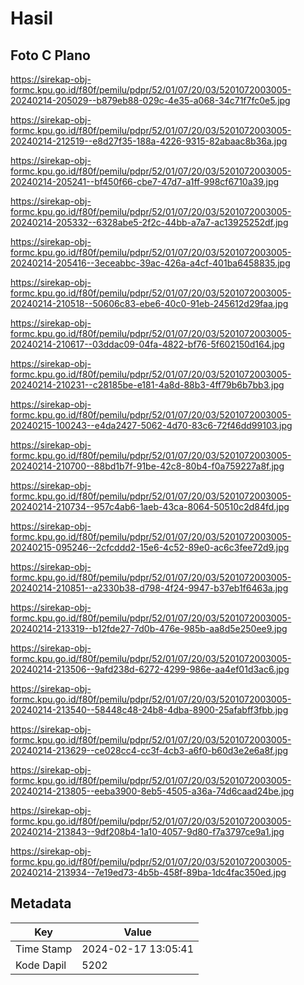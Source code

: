 # Hasil

## Foto C Plano

https://sirekap-obj-formc.kpu.go.id/f80f/pemilu/pdpr/52/01/07/20/03/5201072003005-20240214-205029--b879eb88-029c-4e35-a068-34c71f7fc0e5.jpg

https://sirekap-obj-formc.kpu.go.id/f80f/pemilu/pdpr/52/01/07/20/03/5201072003005-20240214-212519--e8d27f35-188a-4226-9315-82abaac8b36a.jpg

https://sirekap-obj-formc.kpu.go.id/f80f/pemilu/pdpr/52/01/07/20/03/5201072003005-20240214-205241--bf450f66-cbe7-47d7-a1ff-998cf6710a39.jpg

https://sirekap-obj-formc.kpu.go.id/f80f/pemilu/pdpr/52/01/07/20/03/5201072003005-20240214-205332--6328abe5-2f2c-44bb-a7a7-ac13925252df.jpg

https://sirekap-obj-formc.kpu.go.id/f80f/pemilu/pdpr/52/01/07/20/03/5201072003005-20240214-205416--3eceabbc-39ac-426a-a4cf-401ba6458835.jpg

https://sirekap-obj-formc.kpu.go.id/f80f/pemilu/pdpr/52/01/07/20/03/5201072003005-20240214-210518--50606c83-ebe6-40c0-91eb-245612d29faa.jpg

https://sirekap-obj-formc.kpu.go.id/f80f/pemilu/pdpr/52/01/07/20/03/5201072003005-20240214-210617--03ddac09-04fa-4822-bf76-5f602150d164.jpg

https://sirekap-obj-formc.kpu.go.id/f80f/pemilu/pdpr/52/01/07/20/03/5201072003005-20240214-210231--c28185be-e181-4a8d-88b3-4ff79b6b7bb3.jpg

https://sirekap-obj-formc.kpu.go.id/f80f/pemilu/pdpr/52/01/07/20/03/5201072003005-20240215-100243--e4da2427-5062-4d70-83c6-72f46dd99103.jpg

https://sirekap-obj-formc.kpu.go.id/f80f/pemilu/pdpr/52/01/07/20/03/5201072003005-20240214-210700--88bd1b7f-91be-42c8-80b4-f0a759227a8f.jpg

https://sirekap-obj-formc.kpu.go.id/f80f/pemilu/pdpr/52/01/07/20/03/5201072003005-20240214-210734--957c4ab6-1aeb-43ca-8064-50510c2d84fd.jpg

https://sirekap-obj-formc.kpu.go.id/f80f/pemilu/pdpr/52/01/07/20/03/5201072003005-20240215-095246--2cfcddd2-15e6-4c52-89e0-ac6c3fee72d9.jpg

https://sirekap-obj-formc.kpu.go.id/f80f/pemilu/pdpr/52/01/07/20/03/5201072003005-20240214-210851--a2330b38-d798-4f24-9947-b37eb1f6463a.jpg

https://sirekap-obj-formc.kpu.go.id/f80f/pemilu/pdpr/52/01/07/20/03/5201072003005-20240214-213319--b12fde27-7d0b-476e-985b-aa8d5e250ee9.jpg

https://sirekap-obj-formc.kpu.go.id/f80f/pemilu/pdpr/52/01/07/20/03/5201072003005-20240214-213506--9afd238d-6272-4299-986e-aa4ef01d3ac6.jpg

https://sirekap-obj-formc.kpu.go.id/f80f/pemilu/pdpr/52/01/07/20/03/5201072003005-20240214-213540--58448c48-24b8-4dba-8900-25afabff3fbb.jpg

https://sirekap-obj-formc.kpu.go.id/f80f/pemilu/pdpr/52/01/07/20/03/5201072003005-20240214-213629--ce028cc4-cc3f-4cb3-a6f0-b60d3e2e6a8f.jpg

https://sirekap-obj-formc.kpu.go.id/f80f/pemilu/pdpr/52/01/07/20/03/5201072003005-20240214-213805--eeba3900-8eb5-4505-a36a-74d6caad24be.jpg

https://sirekap-obj-formc.kpu.go.id/f80f/pemilu/pdpr/52/01/07/20/03/5201072003005-20240214-213843--9df208b4-1a10-4057-9d80-f7a3797ce9a1.jpg

https://sirekap-obj-formc.kpu.go.id/f80f/pemilu/pdpr/52/01/07/20/03/5201072003005-20240214-213934--7e19ed73-4b5b-458f-89ba-1dc4fac350ed.jpg


## Metadata

| Key        | Value               |
| ---------- | ------------------- |
| Time Stamp | 2024-02-17 13:05:41 |
| Kode Dapil | 5202                |



